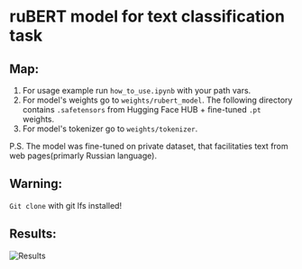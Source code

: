 # ruBERT model for text classification task
## Map:
1. For usage example run <code>how_to_use.ipynb</code> with your path vars.
2. For model's weights go to <code>weights/rubert_model</code>. The following directory contains <code>.safetensors</code> from Hugging Face HUB + fine-tuned <code>.pt</code> weights.
3. For model's tokenizer go to <code>weights/tokenizer</code>.

P.S. The model was fine-tuned on private dataset, that facilitaties text from web pages(primarly Russian language).

## Warning:
<code>Git clone</code> with git lfs installed!

## Results:
![Results](https://github.com/user-attachments/assets/0bd1dd11-430d-440c-8dbd-d5556cc79df9)
